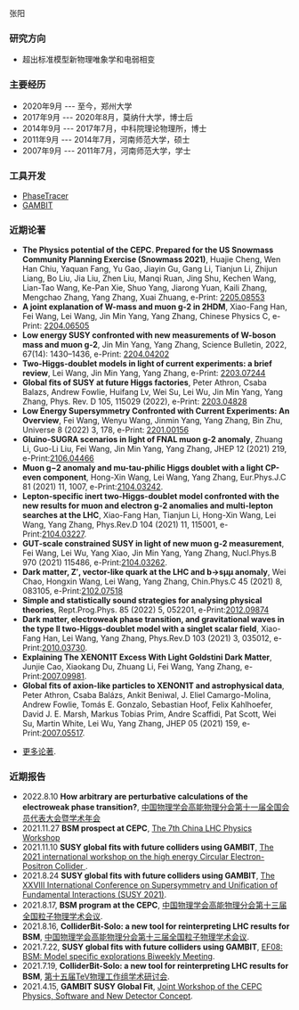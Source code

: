 张阳

### 研究方向
- 超出标准模型新物理唯象学和电弱相变

### 主要经历
- 2020年9月 --- 至今，郑州大学
- 2017年9月 --- 2020年8月，莫纳什大学，博士后
- 2014年9月 --- 2017年7月，中科院理论物理所，博士
- 2011年9月 --- 2014年7月，河南师范大学，硕士
- 2007年9月 --- 2011年7月，河南师范大学，学士

### 工具开发
- [PhaseTracer](https://github.com/PhaseTracer/PhaseTracer)
- [GAMBIT](https://github.com/GambitBSM)

### 近期论著
* **The Physics potential of the CEPC. Prepared for the US Snowmass Community Planning Exercise (Snowmass 2021)**, Huajie Cheng, Wen Han Chiu, Yaquan Fang, Yu Gao, Jiayin Gu, Gang Li, Tianjun Li, Zhijun Liang, Bo Liu, Jia Liu, Zhen Liu, Manqi Ruan, Jing Shu, Kechen Wang, Lian-Tao Wang, Ke-Pan Xie, Shuo Yang, Jiarong Yuan, Kaili Zhang, Mengchao Zhang, Yang Zhang, Xuai Zhuang, e-Print: [2205.08553](https://arxiv.org/abs/2205.08553)
* **A joint explanation of W-mass and muon g-2 in 2HDM**, Xiao-Fang Han, Fei Wang, Lei Wang, Jin Min Yang, Yang Zhang, Chinese Physics C, e-Print: [2204.06505](https://arxiv.org/abs/2204.06505)
* **Low energy SUSY confronted with new measurements of W-boson mass and muon g-2**, Jin Min Yang, Yang Zhang, Science Bulletin, 2022, 67(14): 1430–1436, e-Print: [2204.04202](https://arxiv.org/abs/2204.04202)
* **Two-Higgs-doublet models in light of current experiments: a brief review**, Lei Wang, Jin Min Yang, Yang Zhang, e-Print: [2203.07244](https://arxiv.org/abs/2203.07244)
* **Global fits of SUSY at future Higgs factories**, Peter Athron, Csaba Balazs, Andrew Fowlie, Huifang Lv, Wei Su, Lei Wu, Jin Min Yang, Yang Zhang, Phys. Rev. D 105, 115029 (2022), e-Print: [2203.04828](https://arxiv.org/abs/2203.04828)
* **Low Energy Supersymmetry Confronted with Current Experiments: An Overview**, Fei Wang, Wenyu Wang, Jinmin Yang, Yang Zhang, Bin Zhu, Universe 8 (2022) 3, 178, e-Print: [2201.00156](https://arxiv.org/abs/2201.00156)
* **Gluino-SUGRA scenarios in light of FNAL muon g-2 anomaly**, Zhuang Li, Guo-Li Liu, Fei Wang, Jin Min Yang, Yang Zhang, JHEP 12 (2021) 219, e-Print:[2106.04466](https://arxiv.org/abs/2106.04466)
* **Muon g−2 anomaly and mu-tau-philic Higgs doublet with a light CP-even component**, Hong-Xin Wang, Lei Wang, Yang Zhang, Eur.Phys.J.C 81 (2021) 11, 1007, e-Print:[2104.03242](https://arxiv.org/abs/2104.03242).
* **Lepton-specific inert two-Higgs-doublet model confronted with the new results for muon and electron g-2 anomalies and multi-lepton searches at the LHC**, Xiao-Fang Han, Tianjun Li, Hong-Xin Wang, Lei Wang, Yang Zhang, Phys.Rev.D 104 (2021) 11, 115001, e-Print:[2104.03227](https://arxiv.org/abs/2104.03227).
* **GUT-scale constrained SUSY in light of new muon g-2 measurement**, Fei Wang, Lei Wu, Yang Xiao, Jin Min Yang, Yang Zhang, Nucl.Phys.B 970 (2021) 115486, e-Print:[2104.03262](https://arxiv.org/abs/2104.03262).
* **Dark matter, Z′, vector-like quark at the LHC and b→sμμ anomaly**, Wei Chao, Hongxin Wang, Lei Wang, Yang Zhang, Chin.Phys.C 45 (2021) 8, 083105, e-Print:[2102.07518](https://arxiv.org/abs/2102.07518)
* **Simple and statistically sound strategies for analysing physical theories**, Rept.Prog.Phys. 85 (2022) 5, 052201, e-Print:[2012.09874](https://arxiv.org/abs/2012.09874)
* **Dark matter, electroweak phase transition, and gravitational waves in the type II two-Higgs-doublet model with a singlet scalar field**, Xiao-Fang Han, Lei Wang, Yang Zhang, Phys.Rev.D 103 (2021) 3, 035012, e-Print:[2010.03730](https://arxiv.org/abs/2010.03730).
* **Explaining The XENON1T Excess With Light Goldstini Dark Matter**, Junjie Cao, Xiaokang Du, Zhuang Li, Fei Wang, Yang Zhang, e-Print:[2007.09981](https://arxiv.org/abs/2007.09981).
* **Global fits of axion-like particles to XENON1T and astrophysical data**, Peter Athron, Csaba Balázs, Ankit Beniwal, J. Eliel Camargo-Molina, Andrew Fowlie, Tomás E. Gonzalo, Sebastian Hoof, Felix Kahlhoefer, David J. E. Marsh, Markus Tobias Prim, Andre Scaffidi, Pat Scott, Wei Su, Martin White, Lei Wu, Yang Zhang, JHEP 05 (2021) 159, e-Print:[2007.05517](https://arxiv.org/abs/2007.05517).

- [更多论著](https://inspirehep.net/authors/982178?ui-citation-summary=true).

### 近期报告
* 2022.8.10 **How arbitrary are perturbative calculations of the electroweak phase transition?**, [中国物理学会高能物理分会第十一届全国会员代表大会暨学术年会](https://indico.ihep.ac.cn/event/16065/overview)
* 2021.11.27 **BSM prospect at CEPC**, [The 7th China LHC Physics Workshop](https://indico.ihep.ac.cn/event/14560/session/8/contribution/220)
* 2021.11.10 **SUSY global fits with future colliders using GAMBIT**, [The 2021 international workshop on the high energy Circular Electron-Positron Collider ](https://indico.ihep.ac.cn/event/14938/other-view?view=standard).
* 2021.8.24 **SUSY global fits with future colliders using GAMBIT**, [The XXVIII International Conference on Supersymmetry and Unification of Fundamental Interactions (SUSY 2021)](https://indico.cern.ch/event/875077/).
* 2021.8.17, **BSM program at the CEPC**, [中国物理学会高能物理分会第十三届全国粒子物理学术会议](https://indico.ihep.ac.cn/event/10906/).
* 2021.8.16, **ColliderBit-Solo: a new tool for reinterpreting LHC results for BSM**, [中国物理学会高能物理分会第十三届全国粒子物理学术会议](https://indico.ihep.ac.cn/event/10906/).
* 2021.7.22, **SUSY global fits with future colliders using GAMBIT**, [EF08: BSM: Model specific explorations Biweekly Meeting](https://indico.fnal.gov/event/50140/).
* 2021.7.19, **ColliderBit-Solo: a new tool for reinterpreting LHC results for BSM**, [第十五届TeV物理工作组学术研讨会](https://indico.ihep.ac.cn/event/14101/).
* 2021.4.15, **GAMBIT SUSY Global Fit**, [Joint Workshop of the CEPC Physics, Software and New Detector Concept](https://indico.ihep.ac.cn/event/13888/).


